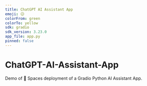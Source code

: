 ```yaml
---
title: ChatGPT AI Assistant App
emoji: 😉
colorFrom: green
colorTo: yellow
sdk: gradio
sdk_version: 3.23.0
app_file: app.py
pinned: false
---
```


# ChatGPT-AI-Assistant-App
Demo of 🤗 Spaces deployment of a Gradio Python AI Assistant App.
